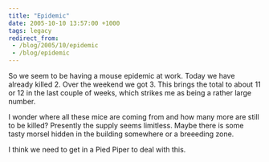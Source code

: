 ```yaml
---
title: "Epidemic"
date: 2005-10-10 13:57:00 +1000
tags: legacy
redirect_from:
 - /blog/2005/10/epidemic
 - /blog/epidemic
---
```


So we seem to be having a mouse epidemic at work. Today we have already killed 2. Over the weekend we got 3. This brings the total to about 11 or 12 in the last couple of weeks, which strikes me as being a rather large number.

I wonder where all these mice are coming from and how many more are still to be killed? Presently the supply seems limitless. Maybe there is some tasty morsel hidden in the building somewhere or a breeeding zone.

I think we need to get in a Pied Piper to deal with this.
